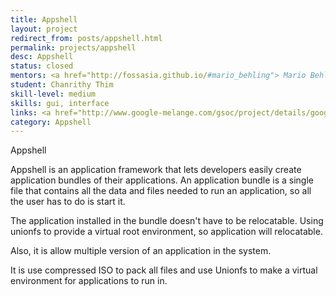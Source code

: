 ```yaml
---
title: Appshell
layout: project
redirect_from: posts/appshell.html
permalink: projects/appshell
desc: Appshell
status: closed
mentors: <a href="http://fossasia.github.io/#mario_behling"> Mario Behling </a>
student: Chanrithy Thim
skill-level: medium
skills: gui, interface
links: <a href="http://www.google-melange.com/gsoc/project/details/google/gsoc2011/rithy/5649050225344512">GSoC page</a>
category: Appshell
---
```

Appshell

Appshell is an application framework that lets developers easily create application bundles of their applications. An application bundle is a single file that contains all the data and files needed to run an application, so all the user has to do is start it.

The application installed in the bundle doesn't have to be relocatable. Using unionfs to provide a virtual root environment, so application will relocatable.

Also, it is allow multiple version of an application in the system.

It is use compressed ISO to pack all files and use Unionfs to make a virtual environment for applications to run in.

